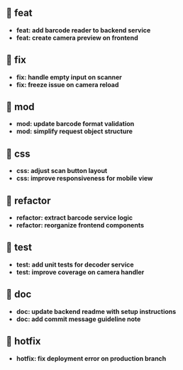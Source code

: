 ## **🔹 feat**
- **feat: add barcode reader to backend service**
- **feat: create camera preview on frontend**

## **🔹 fix**
- **fix: handle empty input on scanner**
- **fix: freeze issue on camera reload**

## **🔹 mod**
- **mod: update barcode format validation**
- **mod: simplify request object structure**

## **🔹 css**
- **css: adjust scan button layout**
- **css: improve responsiveness for mobile view**

## **🔹 refactor**
- **refactor: extract barcode service logic**
- **refactor: reorganize frontend components**

## **🔹 test**
- **test: add unit tests for decoder service**
- **test: improve coverage on camera handler**

## **🔹 doc**
- **doc: update backend readme with setup instructions**
- **doc: add commit message guideline note**

## **🔹 hotfix**
- **hotfix: fix deployment error on production branch**
